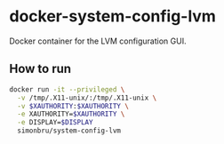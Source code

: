 # docker-system-config-lvm

Docker container for the LVM configuration GUI.

## How to run
```sh
docker run -it --privileged \
  -v /tmp/.X11-unix/:/tmp/.X11-unix \
  -v $XAUTHORITY:$XAUTHORITY \
  -e XAUTHORITY=$XAUTHORITY \
  -e DISPLAY=$DISPLAY
  simonbru/system-config-lvm
```

